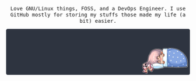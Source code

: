<p align="center">
    <samp>Love GNU/Linux things, FOSS, and a DevOps Engineer. I use GitHub mostly for storing my stuffs those made my life (a bit) easier.</samp>
</p>
<img src="mokou-sleeping.png" alt="Mokou-chan!" align="center">
